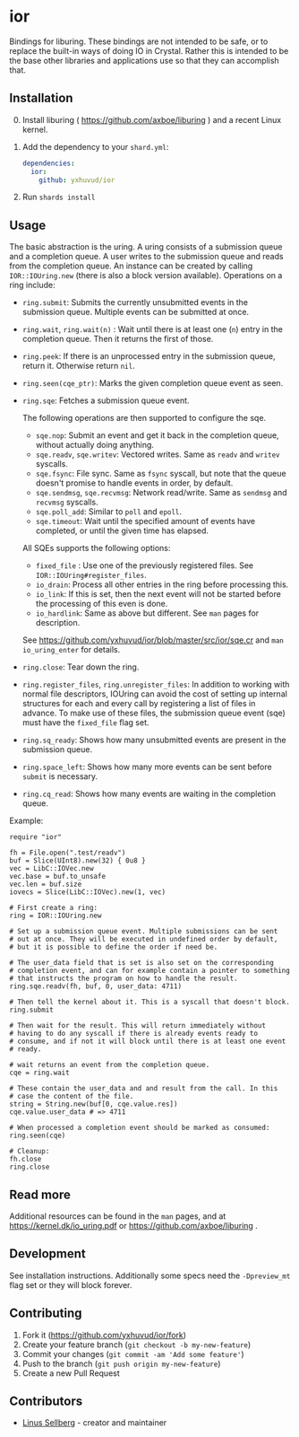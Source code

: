 # ior
Bindings for liburing. These bindings are not intended to be safe, or
to replace the built-in ways of doing IO in Crystal. Rather this is
intended to be the base other libraries and applications use so that
they can accomplish that.

## Installation

0. Install liburing ( https://github.com/axboe/liburing ) and a recent Linux kernel.

1. Add the dependency to your `shard.yml`:

   ```yaml
   dependencies:
     ior:
       github: yxhuvud/ior
   ```

2. Run `shards install`

## Usage
The basic abstraction is the uring. A uring consists of a submission
queue and a completion queue. A user writes to the submission queue
and reads from the completion queue. An instance can be created by
calling `IOR::IOUring.new` (there is also a block version available).
Operations on a ring include:

* `ring.submit`: Submits the currently unsubmitted events in the submission
queue. Multiple events can be submitted at once.

* `ring.wait`, `ring.wait(n)` : Wait until there is at least one (`n`) entry in the
completion queue. Then it returns the first of those.

* `ring.peek`: If there is an unprocessed entry in the submission queue,
return it. Otherwise return `nil`.

* `ring.seen(cqe_ptr)`: Marks the given completion queue event as seen.

* `ring.sqe`: Fetches a submission queue event.

  The following operations are then supported to configure the sqe.

  * `sqe.nop`: Submit an event and get it back in the completion
    queue, without actually doing anything.
  * `sqe.readv`, `sqe.writev`: Vectored writes. Same as `readv` and
    `writev` syscalls.
  * `sqe.fsync`: File sync. Same as `fsync` syscall, but note that the
                queue doesn't promise to handle events in order, by
                default.
  * `sqe.sendmsg`, `sqe.recvmsg`: Network read/write. Same as
    `sendmsg` and `recvmsg` syscalls.
  * `sqe.poll_add`: Similar to `poll` and `epoll`.
  * `sqe.timeout`: Wait until the specified amount of events have
    completed, or until the given time has elapsed.

  All SQEs supports the following options:
    * `fixed_file` : Use one of the previously registered files. See `IOR::IOUring#register_files`.
    * `io_drain`: Process all other entries in the ring before processing this.
    * `io_link`: If this is set, then the next event will not be
      started before the processing of this even is done.
    * `io_hardlink`: Same as above but different. See `man` pages for description.

  See https://github.com/yxhuvud/ior/blob/master/src/ior/sqe.cr and
  `man io_uring_enter` for details.

* `ring.close`: Tear down the ring.

* `ring.register_files`, `ring.unregister_files`: In addition to
working with normal file descriptors, IOUring can avoid the cost of
setting up internal structures for each and every call by registering
a list of files in advance. To make use of these files, the submission
queue event (sqe) must have the `fixed_file` flag set.

* `ring.sq_ready`: Shows how many unsubmitted events are present in the submission queue.

* `ring.space_left`: Shows how many more events can be sent before `submit` is necessary.

* `ring.cq_read`: Shows how many events are waiting in the completion queue.

Example:
```crystal
require "ior"

fh = File.open(".test/readv")
buf = Slice(UInt8).new(32) { 0u8 }
vec = LibC::IOVec.new
vec.base = buf.to_unsafe
vec.len = buf.size
iovecs = Slice(LibC::IOVec).new(1, vec)

# First create a ring:
ring = IOR::IOUring.new

# Set up a submission queue event. Multiple submissions can be sent
# out at once. They will be executed in undefined order by default,
# but it is possible to define the order if need be.

# The user_data field that is set is also set on the corresponding
# completion event, and can for example contain a pointer to something
# that instructs the program on how to handle the result.
ring.sqe.readv(fh, buf, 0, user_data: 4711)

# Then tell the kernel about it. This is a syscall that doesn't block.
ring.submit

# Then wait for the result. This will return immediately without
# having to do any syscall if there is already events ready to
# consume, and if not it will block until there is at least one event
# ready.

# wait returns an event from the completion queue.
cqe = ring.wait

# These contain the user_data and and result from the call. In this
# case the content of the file.
string = String.new(buf[0, cqe.value.res])
cqe.value.user_data # => 4711

# When processed a completion event should be marked as consumed:
ring.seen(cqe)

# Cleanup:
fh.close
ring.close
```

## Read more
Additional resources can be found in the `man` pages, and at
https://kernel.dk/io_uring.pdf or https://github.com/axboe/liburing .


## Development
See installation instructions. Additionally some specs need the
`-Dpreview_mt` flag set or they will block forever.

## Contributing

1. Fork it (<https://github.com/yxhuvud/ior/fork>)
2. Create your feature branch (`git checkout -b my-new-feature`)
3. Commit your changes (`git commit -am 'Add some feature'`)
4. Push to the branch (`git push origin my-new-feature`)
5. Create a new Pull Request

## Contributors

- [Linus Sellberg](https://github.com/yxhuvud) - creator and maintainer
